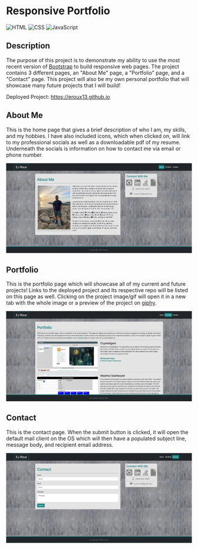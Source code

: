 # Responsive Portfolio
![HTML](https://img.shields.io/badge/HTML-86.8%25-red)
![CSS](https://img.shields.io/badge/CSS-10.8%25-purple)
![JavaScript](https://img.shields.io/badge/JavaScript-2.4%25-yellow)

## Description

The purpose of this project is to demonstrate my ability to use the most recent version of [Bootstrap](https://getbootstrap.com/) to build responsive web pages. The project contains 3 different pages, an "About Me" page, a "Portfolio" page, and a "Contact" page. This project will also be my own personal portfolio that will showcase many future projects that I will build! 

Deployed Project: https://eroux13.github.io

## About Me

This is the home page that gives a brief description of who I am, my skills, and my hobbies. I have also included icons, which when clicked on, will link to my professional socials as well as a downloadable pdf of my resume. Underneath the socials is information on how to contact me via email or phone number.

![About Me Webpage Screenshot](./assets/images/homePageScreenshot.png)

## Portfolio

This is the portfolio page which will showcase all of my current and future projects! Links to the deployed project and its respective repo will be listed on this page as well. Clicking on the project image/gif will open it in a new tab with the whole image or a preview of the project on [giphy](https://giphy.com/channel/whatupeeeej).

![Portfolio Webpage Screenshot](./assets/images/portfolioPageScreenshot.png)

## Contact

This is the contact page. When the submit button is clicked, it will open the default mail client on the OS which will then have a populated subject line, message body, and recipient email address.

![Contact Webpage Screenshot](./assets/images/contactPageScreenshot.png)